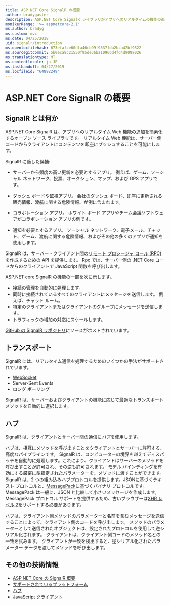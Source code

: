```yaml
---
title: ASP.NET Core SignalR の概要
author: bradygaster
description: ASP.NET Core SignalR ライブラリがアプリへのリアルタイムの機能の追加を簡略化する方法について説明します。
monikerRange: '>= aspnetcore-2.1'
ms.author: bradyg
ms.custom: mvc
ms.date: 04/25/2018
uid: signalr/introduction
ms.openlocfilehash: 673efafce60dfa46cb99f9537fda2bca42bf9822
ms.sourcegitcommit: 5b0eca8c21550f95de3bb21096bd4fd4d9098026
ms.translationtype: MT
ms.contentlocale: ja-JP
ms.lasthandoff: 04/27/2019
ms.locfileid: "64892249"
---
```

# <a name="introduction-to-aspnet-core-signalr"></a>ASP.NET Core SignalR の概要

## <a name="what-is-signalr"></a>SignalR とは何か

ASP.NET Core SignalR は、アプリへのリアルタイム Web 機能の追加を簡素化するオープン ソース ライブラリです。 リアルタイム Web 機能は、サーバー側コードからクライアントにコンテンツを即座にプッシュすることを可能にします。

SignalR に適した候補:

* サーバーから頻度の高い更新を必要とするアプリ。 例えば、ゲーム、ソーシャル ネットワーク、投票、オークション、マップ、および GPS アプリです。

* ダッシュ ボードや監視アプリ。 会社のダッシュ ボード、即座に更新される販売情報、渡航に関する危険情報、が例に含まれます。
* コラボレーション アプリ。 ホワイト ボード アプリやチーム会議ソフトウェアがコラボレーション アプリの例です。
* 通知を必要とするアプリ。 ソーシャル ネットワーク、電子メール、チャット、ゲーム、渡航に関する危険情報、およびその他の多くのアプリが通知を使用します。

SignalR は、サーバー・クライアント間の[リモート プロシージャ コール (RPC)](https://wikipedia.org/wiki/Remote_procedure_call)を作成するための API を提供します。 Rpc では、サーバー側の .NET Core コードからのクライアントで JavaScript 関数を呼び出します。

ASP.NET core SignalR の機能の一部を次に示します。

* 接続の管理を自動的に処理します。
* 同時に接続されているすべてのクライアントにメッセージを送信します。 例えば、チャット ルーム。
* 特定のクライアントまたはクライアントのグループにメッセージを送信します。
* トラフィックの増加の対応にスケールします。

[GitHub の SignalR リポジトリ](https://github.com/aspnet/AspNetCore/tree/master/src/SignalR)にソースがホストされています。

## <a name="transports"></a>トランスポート

SignalR には、リアルタイム通信を処理するためのいくつかの手法がサポートされています。

* [WebSocket](https://tools.ietf.org/html/rfc7118)
* Server-Sent Events
* ロング ポーリング

SignalR は、サーバーおよびクライアントの機能に応じて最適なトランスポート メソッドを自動的に選択します。

## <a name="hubs"></a>ハブ

SignalR は、クライアントとサーバー間の通信に*ハブ*を使用します。

ハブは、相互にメソッドを呼び出すことをクライアントとサーバーに許可する、高度なパイプラインです。 SignalR は、コンピューターの境界を越えてディスパッチを自動的に処理します。これにより、クライアントはサーバーのメソッドを呼び出すことが許可され、その逆も許可されます。 モデル バインディングを有効にする厳密に型指定されたパラメーターを、メソッドに渡すことができます。 SignalR は、2 つの組み込みハブプロトコルを提供します。JSONに基づくテキスト プロトコルと、[MessagePack](https://msgpack.org/)に基づくバイナリ プロトコルです。  MessagePack は一般に、JSON と比較して小さいメッセージを作成します。 MessagePack プロトコル サポートを提供するため、古いブラウザーは[XHR レベル 2](https://caniuse.com/#feat=xhr2)をサポートする必要があります。

ハブは、クライアント側メソッドのパラメーターと名前を含むメッセージを送信することによって、クライアント側のコードを呼び出します。 メソッドのパラメーターとして送信されたオブジェクトは、設定されたプロトコルを使用して逆シリアル化されます。 クライアントは、クライアント側コードのメソッド名との一致を試みます。 クライアントが一致を検出すると、逆シリアル化されたパラメーター データを渡してメソッドを呼び出します。

## <a name="additional-resources"></a>その他の技術情報

* [ASP.NET Core の SignalR 概要](xref:tutorials/signalr)
* [サポートされているプラットフォーム](xref:signalr/supported-platforms)
* [ハブ](xref:signalr/hubs)
* [JavaScript クライアント](xref:signalr/javascript-client)
